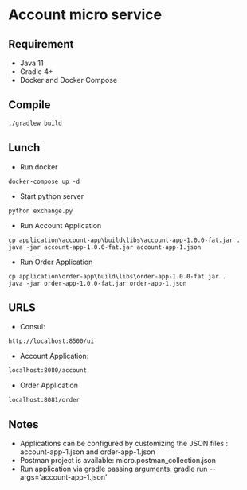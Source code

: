 # Account micro service

## Requirement
- Java 11
- Gradle 4+
- Docker and Docker Compose

## Compile
```
./gradlew build
```

## Lunch
- Run docker 
```
docker-compose up -d
```
- Start python server
```
python exchange.py
```
- Run Account Application
```
cp application\account-app\build\libs\account-app-1.0.0-fat.jar .
java -jar account-app-1.0.0-fat.jar account-app-1.json
```
- Run Order Application
```
cp application\order-app\build\libs\order-app-1.0.0-fat.jar .
java -jar order-app-1.0.0-fat.jar order-app-1.json
```

## URLS
- Consul:
```
http://localhost:8500/ui
```
- Account Application:
```
localhost:8080/account
```
- Order Application 
```
localhost:8081/order
```

## Notes
- Applications can be configured by customizing the JSON files : account-app-1.json and order-app-1.json
- Postman project is available: micro.postman_collection.json
- Run application via gradle passing arguments: gradle run --args='account-app-1.json' 
